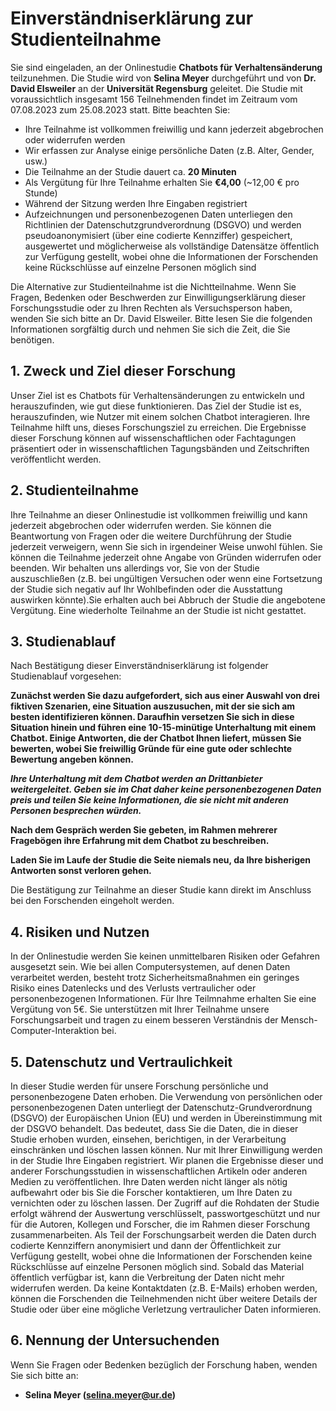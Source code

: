 # Einverständniserklärung zur Studienteilnahme
Sie sind eingeladen, an der Onlinestudie **Chatbots für Verhaltensänderung** teilzunehmen. Die Studie wird von **Selina Meyer** durchgeführt und von **Dr. David Elsweiler** an der **Universität Regensburg** geleitet. Die Studie mit voraussichtlich insgesamt 156 Teilnehmenden findet im Zeitraum vom 07.08.2023 zum 25.08.2023 statt. Bitte beachten Sie:

* Ihre Teilnahme ist vollkommen freiwillig und kann jederzeit abgebrochen oder widerrufen werden
* Wir erfassen zur Analyse einige persönliche Daten (z.B. Alter, Gender, usw.)
* Die Teilnahme an der Studie dauert ca. **20 Minuten**
* Als Vergütung für Ihre Teilnahme erhalten Sie **€4,00** (~12,00 € pro Stunde)
* Während der Sitzung werden Ihre Eingaben registriert
* Aufzeichnungen und personenbezogenen Daten unterliegen den Richtlinien der Datenschutzgrundverordnung (DSGVO) und werden pseudoanonymisiert (über eine codierte Kennziffer) gespeichert, ausgewertet und möglicherweise als vollständige Datensätze öffentlich zur Verfügung gestellt, wobei ohne die Informationen der Forschenden keine Rückschlüsse auf einzelne Personen möglich sind

Die Alternative zur Studienteilnahme ist die Nichtteilnahme. Wenn Sie Fragen, Bedenken oder Beschwerden zur Einwilligungserklärung dieser Forschungsstudie oder zu Ihren Rechten als Versuchsperson haben, wenden Sie sich bitte an Dr. David Elsweiler. Bitte lesen Sie die folgenden Informationen sorgfältig durch und nehmen Sie sich die Zeit, die Sie benötigen.

## 1. Zweck und Ziel dieser Forschung
Unser Ziel ist es Chatbots für Verhaltensänderungen zu entwickeln und herauszufinden, wie gut diese funktionieren. Das Ziel der Studie ist es, herauszufinden, wie Nutzer mit einem solchen Chatbot interagieren. Ihre Teilnahme hilft uns, dieses Forschungsziel zu erreichen. Die Ergebnisse dieser Forschung können auf wissenschaftlichen oder Fachtagungen präsentiert oder in wissenschaftlichen Tagungsbänden und Zeitschriften veröffentlicht werden.

## 2. Studienteilnahme
Ihre Teilnahme an dieser Onlinestudie ist vollkommen freiwillig und kann jederzeit abgebrochen oder widerrufen werden. Sie können die Beantwortung von Fragen oder die weitere Durchführung der Studie jederzeit verweigern, wenn Sie sich in irgendeiner Weise unwohl fühlen. Sie können die Teilnahme jederzeit ohne Angabe von Gründen widerrufen oder beenden. Wir behalten uns allerdings vor, Sie von der Studie auszuschließen (z.B. bei ungültigen Versuchen oder wenn eine Fortsetzung der Studie sich negativ auf Ihr Wohlbefinden oder die Ausstattung auswirken könnte).Sie erhalten auch bei Abbruch der Studie die angebotene Vergütung. Eine wiederholte Teilnahme an der Studie ist nicht gestattet.

## 3. Studienablauf
Nach Bestätigung dieser Einverständniserklärung ist folgender Studienablauf vorgesehen:

**Zunächst werden Sie dazu aufgefordert, sich aus einer Auswahl von drei fiktiven Szenarien, eine Situation auszusuchen, mit der sie sich am besten identifizieren können. Daraufhin versetzen Sie sich in diese Situation hinein und führen eine 10-15-minütige Unterhaltung mit einem Chatbot. Einige Antworten, die der Chatbot Ihnen liefert, müssen Sie bewerten, wobei Sie freiwillig Gründe für eine gute oder schlechte Bewertung angeben können.**

***Ihre Unterhaltung mit dem Chatbot werden an Drittanbieter weitergeleitet. Geben sie im Chat daher keine personenbezogenen Daten preis und teilen Sie keine Informationen, die sie nicht mit anderen Personen besprechen würden.***

**Nach dem Gespräch werden Sie gebeten, im Rahmen mehrerer Fragebögen ihre Erfahrung mit dem Chatbot zu beschreiben.**

**Laden Sie im Laufe der Studie die Seite niemals neu, da Ihre bisherigen Antworten sonst verloren gehen.**

Die Bestätigung zur Teilnahme an dieser Studie kann direkt im Anschluss bei den Forschenden eingeholt werden.

## 4. Risiken und Nutzen
In der Onlinestudie werden Sie keinen unmittelbaren Risiken oder Gefahren ausgesetzt sein. Wie bei allen Computersystemen, auf denen Daten verarbeitet werden, besteht trotz Sicherheitsmaßnahmen ein geringes Risiko eines Datenlecks und des Verlusts vertraulicher oder personenbezogenen Informationen. Für Ihre Teilmnahme erhalten Sie eine Vergütung von 5€. Sie unterstützen mit Ihrer Teilnahme unsere Forschungsarbeit und tragen zu einem besseren Verständnis der Mensch-Computer-Interaktion bei.

## 5. Datenschutz und Vertraulichkeit
In dieser Studie werden für unsere Forschung persönliche und personenbezogene Daten erhoben. Die Verwendung von persönlichen oder personenbezogenen Daten unterliegt der Datenschutz-Grundverordnung (DSGVO) der Europäischen Union (EU) und werden in Übereinstimmung mit der DSGVO behandelt. Das bedeutet, dass Sie die Daten, die in dieser Studie erhoben wurden, einsehen, berichtigen, in der Verarbeitung einschränken und löschen lassen können. Nur mit Ihrer Einwilligung werden in der Studie Ihre Eingaben registriert. Wir planen die Ergebnisse dieser und anderer Forschungsstudien in wissenschaftlichen Artikeln oder anderen Medien zu veröffentlichen. Ihre Daten werden nicht länger als nötig aufbewahrt oder bis Sie die Forscher kontaktieren, um Ihre Daten zu vernichten oder zu löschen lassen. Der Zugriff auf die Rohdaten der Studie erfolgt während der Auswertung verschlüsselt, passwortgeschützt und nur für die Autoren, Kollegen und Forscher, die im Rahmen dieser Forschung zusammenarbeiten. Als Teil der Forschungsarbeit werden die Daten durch codierte Kennziffern anonymisiert und dann der Öffentlichkeit zur Verfügung gestellt, wobei ohne die Informationen der Forschenden keine Rückschlüsse auf einzelne Personen möglich sind. Sobald das Material öffentlich verfügbar ist, kann die Verbreitung der Daten nicht mehr widerrufen werden. Da keine Kontaktdaten (z.B. E-Mails) erhoben werden, können die Forschenden die Teilnehmenden nicht über weitere Details der Studie oder über eine mögliche Verletzung vertraulicher Daten informieren.

## 6. Nennung der Untersuchenden
Wenn Sie Fragen oder Bedenken bezüglich der Forschung haben, wenden Sie sich bitte an:

* **Selina Meyer (selina.meyer@ur.de)**
